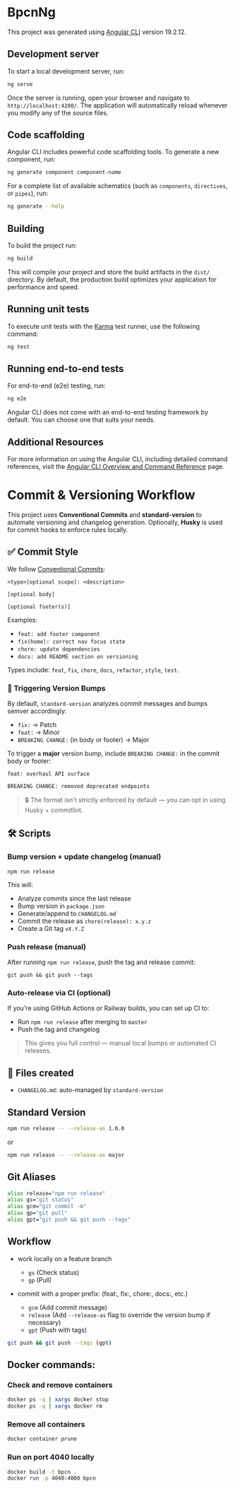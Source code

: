 # BpcnNg

This project was generated using [Angular CLI](https://github.com/angular/angular-cli) version 19.2.12.

## Development server

To start a local development server, run:

```bash
ng serve
```

Once the server is running, open your browser and navigate to `http://localhost:4200/`. The application will automatically reload whenever you modify any of the source files.

## Code scaffolding

Angular CLI includes powerful code scaffolding tools. To generate a new component, run:

```bash
ng generate component component-name
```

For a complete list of available schematics (such as `components`, `directives`, or `pipes`), run:

```bash
ng generate --help
```

## Building

To build the project run:

```bash
ng build
```

This will compile your project and store the build artifacts in the `dist/` directory. By default, the production build optimizes your application for performance and speed.

## Running unit tests

To execute unit tests with the [Karma](https://karma-runner.github.io) test runner, use the following command:

```bash
ng test
```

## Running end-to-end tests

For end-to-end (e2e) testing, run:

```bash
ng e2e
```

Angular CLI does not come with an end-to-end testing framework by default. You can choose one that suits your needs.

## Additional Resources

For more information on using the Angular CLI, including detailed command references, visit the [Angular CLI Overview and Command Reference](https://angular.dev/tools/cli) page.




# Commit & Versioning Workflow

This project uses **Conventional Commits** and **standard-version** to automate versioning and changelog generation. Optionally, **Husky** is used for commit hooks to enforce rules locally.

## ✅ Commit Style

We follow [Conventional Commits](https://www.conventionalcommits.org/):

```
<type>[optional scope]: <description>

[optional body]

[optional footer(s)]
```

Examples:

- `feat: add footer component`
- `fix(home): correct nav focus state`
- `chore: update dependencies`
- `docs: add README section on versioning`

Types include: `feat`, `fix`, `chore`, `docs`, `refactor`, `style`, `test`.

### 🔺 Triggering Version Bumps

By default, `standard-version` analyzes commit messages and bumps semver accordingly:

- `fix:` → Patch
- `feat:` → Minor
- `BREAKING CHANGE:` (in body or footer) → Major

To trigger a **major** version bump, include `BREAKING CHANGE:` in the commit body or footer:

```
feat: overhaul API surface

BREAKING CHANGE: removed deprecated endpoints
```

> 🔒 The format isn't strictly enforced by default — you can opt in using Husky + commitlint.

## 🛠 Scripts

### Bump version + update changelog (manual)

```
npm run release
```

This will:

- Analyze commits since the last release
- Bump version in `package.json`
- Generate/append to `CHANGELOG.md`
- Commit the release as `chore(release): x.y.z`
- Create a Git tag `vX.Y.Z`

### Push release (manual)

After running `npm run release`, push the tag and release commit:

```
git push && git push --tags
```

### Auto-release via CI (optional)

If you're using GitHub Actions or Railway builds, you can set up CI to:

- Run `npm run release` after merging to `master`
- Push the tag and changelog

> This gives you full control — manual local bumps or automated CI releases.


## 📄 Files created
- `CHANGELOG.md`: auto-managed by `standard-version`


## Standard Version
```bash
npm run release -- --release-as 1.0.0
```
or
```bash
npm run release -- --release-as major
```


## Git Aliases
```bash
alias release="npm run release"
alias gs="git status"
alias gcm="git commit -m"
alias gp="git pull"
alias gpt="git push && git push --tags"
```

## Workflow
- work locally on a feature branch
  - `gs` (Check status)
  - `gp` (Pull)
  
- commit with a proper prefix: (feat:, fix:, chore:, docs:, etc.)
  - `gcm` (Add commit message)
  - `release` (Add `--release-as` flag to override the version bump if necessary)
  - `gpt` (Push with tags)

```bash
git push && git push --tags (gpt)
```


## Docker commands:

### Check and remove containers
```bash
docker ps -q | xargs docker stop
docker ps -q | xargs docker rm
```

### Remove all containers
```bash
docker container prune
```

### Run on port 4040 locally
```bash
docker build -t bpcn .
docker run -p 4040:4000 bpcn
```

